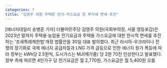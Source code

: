 ```yaml
---
categories: f
title: "김영주 의원 주택용 전기·가스요금 등 부가세 면세 추진"
---
```

[에너지데일리 송병훈 기자] 더불어민주당 김영주 의원(국회부의장, 서울 영등포갑)은 2023년 말까지 주택용·농업용 전기요금과 주택용 가스요금에 대한 한시적 면세를 추진하는 &#39;조세특례제한법&#39;개정 법률안을 30일 대표 발의했다. 최근 러시아-우크라이나 전쟁의 장기화로 국제 에너지 공급차질과 LNG 가격 급등으로 인한 에너지 원가 폭등에 따라 정부는 kWh당 2.5원씩, 도시가스는 MJ(메가줄) 당 2원 70전 인상한다고 발표했다. 정부 측에 따르면 4인가구 당 전기요금은 월 2,770원, 가스요금은 월 5,400원 오를
